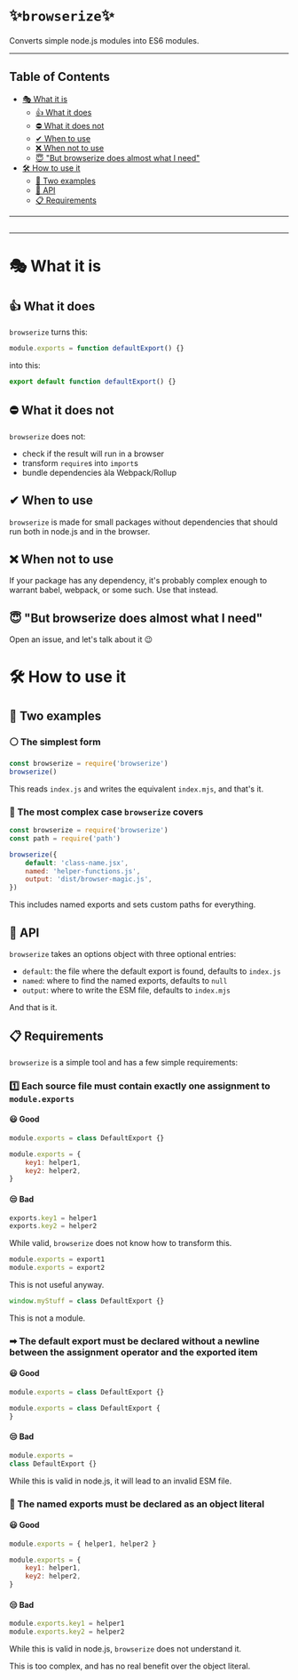 # ✨`browserize`✨
Converts simple node.js modules into ES6 modules.

----
## Table of Contents
+ [🎭 What it is](#-what-it-is)
	+ [👍 What it does](#-what-it-does)
	+ [⛔ What it does not](#-what-it-does-not)
	+ [✔ When to use](#-when-to-use)
	+ [❌ When not to use](#-when-not-to-use)
	+ [😇 "But browserize does almost what I need"](#-but-browserize-does-almost-what-i-need)
+ [🛠 How to use it](#-how-to-use-it)
	+ [💏 Two examples](#-two-examples)
	+ [🧰 API](#-api)
	+ [📋 Requirements](#-requirements)


----
##
----

# 🎭 What it is
## 👍 What it does
`browserize` turns this:
```js
module.exports = function defaultExport() {}
```

into this:
```js
export default function defaultExport() {}
```


## ⛔ What it does not
`browserize` does not:
+ check if the result will run in a browser
+ transform `require`s into `import`s
+ bundle dependencies àla Webpack/Rollup

## ✔ When to use
`browserize` is made for small packages without dependencies that should run both in node.js and in the browser.

## ❌ When not to use
If your package has any dependency, it's probably complex enough to warrant babel, webpack, or some such. Use that instead.

## 😇 "But browserize does almost what I need"
Open an issue, and let's talk about it 😉


# 🛠 How to use it

## 💏 Two examples
### ⚪ The simplest form
```js
const browserize = require('browserize')
browserize()
```
This reads `index.js` and writes the equivalent `index.mjs`, and that's it.


### 🔻 The most complex case `browserize` covers
```js
const browserize = require('browserize')
const path = require('path')

browserize({
	default: 'class-name.jsx',
	named: 'helper-functions.js',
	output: 'dist/browser-magic.js',
})
```

This includes named exports and sets custom paths for everything.


## 🧰 API
`browserize` takes an options object with three optional entries:
+ `default`: the file where the default export is found, defaults to `index.js`
+ `named`: where to find the named exports, defaults to `null`
+ `output`: where to write the ESM file, defaults to `index.mjs`

And that is it.


## 📋 Requirements
`browserize` is a simple tool and has a few simple requirements:

### 1️⃣ Each source file must contain exactly one assignment to `module.exports`
#### 😃 Good
```js
module.exports = class DefaultExport {}
```
```js
module.exports = {
	key1: helper1,
	key2: helper2,
}
```

#### 😒 Bad
```js
exports.key1 = helper1
exports.key2 = helper2
```
While valid, `browserize` does not know how to transform this.

```js
module.exports = export1
module.exports = export2
```
This is not useful anyway.

```js
window.myStuff = class DefaultExport {}
```
This is not a module.

### ➡ The default export must be declared without a newline between the assignment operator and the exported item
#### 😃 Good
```js
module.exports = class DefaultExport {}
```
```js
module.exports = class DefaultExport {
}
```

#### 😒 Bad
```js
module.exports =
class DefaultExport {}
```
While this is valid in node.js, it will lead to an invalid ESM file.

### 🔡 The named exports must be declared as an object literal
#### 😃 Good
```js
module.exports = { helper1, helper2 }
```
```js
module.exports = {
	key1: helper1,
	key2: helper2,
}
```

#### 😒 Bad
```js
module.exports.key1 = helper1
module.exports.key2 = helper2
```
While this is valid in node.js, `browserize` does not understand it.

This is too complex, and has no real benefit over the object literal.
